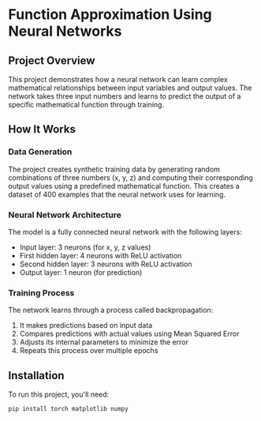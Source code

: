 # Function Approximation Using Neural Networks

## Project Overview

This project demonstrates how a neural network can learn complex mathematical relationships between input variables and output values. The network takes three input numbers and learns to predict the output of a specific mathematical function through training.


## How It Works

### Data Generation
The project creates synthetic training data by generating random combinations of three numbers (x, y, z) and computing their corresponding output values using a predefined mathematical function. This creates a dataset of 400 examples that the neural network uses for learning.

### Neural Network Architecture
The model is a fully connected neural network with the following layers:
- Input layer: 3 neurons (for x, y, z values)
- First hidden layer: 4 neurons with ReLU activation
- Second hidden layer: 3 neurons with ReLU activation
- Output layer: 1 neuron (for prediction)

### Training Process
The network learns through a process called backpropagation:
1. It makes predictions based on input data
2. Compares predictions with actual values using Mean Squared Error
3. Adjusts its internal parameters to minimize the error
4. Repeats this process over multiple epochs

## Installation

To run this project, you'll need:

```bash
pip install torch matplotlib numpy
